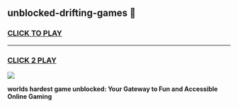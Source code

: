 
## unblocked-drifting-games 👋
<h3>
<a href="https://premium.freeplayer.one?title=unblocked-drifting-games&ref=14F">CLICK TO PLAY</a></h3>
<hr>

<h3>
<a href="https://premium.freeplayer.one?title=unblocked-drifting-games&ref=14F">CLICK 2 PLAY</a>
  
</h3>

<a href="https://premium.freeplayer.one?title=unblocked-drifting-games&ref=12F/"><img src="https://clearcache.store/games.png"></a>


**worlds hardest game unblocked: Your Gateway to Fun and Accessible Online Gaming**
